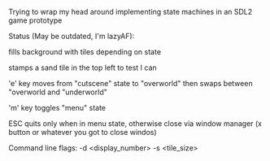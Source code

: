 Trying to wrap my head around implementing state machines in an SDL2 game prototype


Status (May be outdated, I'm lazyAF):

fills background with tiles depending on state

stamps a sand tile in the top left to test I can

'e' key moves from "cutscene" state to "overworld" then swaps between "overworld and "underworld"

'm' key toggles "menu" state

ESC quits only when in menu state, otherwise close via window manager (x button or whatever you got to close windos)

Command line flags: -d <display_number> -s <tile_size>
